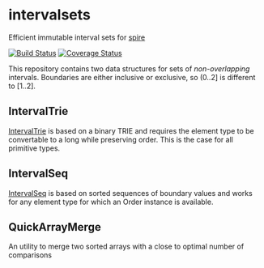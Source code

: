# intervalsets

Efficient immutable interval sets for [spire](https://github.com/non/spire)

[![Build Status](https://travis-ci.org/rklaehn/intervalset.png)](https://travis-ci.org/rklaehn/intervalset)
[![Coverage Status](https://coveralls.io/repos/rklaehn/intervalset/badge.png)](https://coveralls.io/r/rklaehn/intervalset)

This repository contains two data structures for sets of *non-overlapping* intervals. Boundaries are either inclusive or exclusive, so (0..2] is different to [1..2]. 

## IntervalTrie

[IntervalTrie](IntervalTrie.md) is based on a binary TRIE and requires the element type to be convertable to a long while preserving order. This is the case for all primitive types.

## IntervalSeq

[IntervalSeq](IntervalSeq.md) is based on sorted sequences of boundary values and works for any element type for which an Order instance is available.

## QuickArrayMerge

An utility to merge two sorted arrays with a close to optimal number of comparisons

